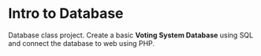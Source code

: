 # Intro to Database
Database class project. 
Create a basic **Voting System Database** using SQL and connect the database to web using PHP. 
